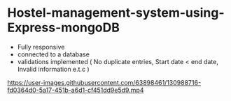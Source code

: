 



# Hostel-management-system-using-Express-mongoDB

- Fully responsive
- connected to a database 
- validations implemented ( No duplicate entries, Start date < end date, Invalid information e.t.c )


https://user-images.githubusercontent.com/63898461/130988716-fd0364d0-5a17-451b-a6d1-cf451dd9e5d9.mp4
